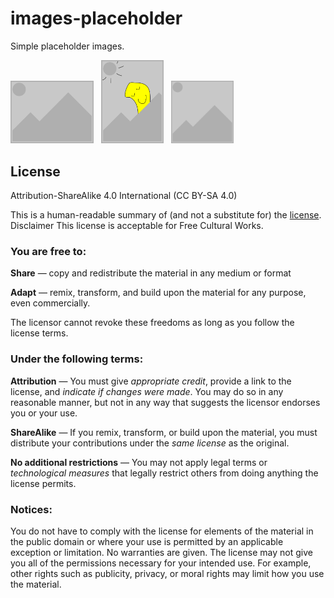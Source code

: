# images-placeholder

Simple placeholder images.

<img src="https://raw.githubusercontent.com/julien-gargot/images-placeholder/master/placeholder-landscape.png" height="100" />   <img src="https://raw.githubusercontent.com/julien-gargot/images-placeholder/master/placeholder-portrait.png" width="100" />   <img src="https://raw.githubusercontent.com/julien-gargot/images-placeholder/master/placeholder-square.png" height="100" />


## License

Attribution-ShareAlike 4.0 International (CC BY-SA 4.0)

This is a human-readable summary of (and not a substitute for) the [license](http://creativecommons.org/licenses/by-sa/4.0/legalcode).
Disclaimer
This license is acceptable for Free Cultural Works.

### You are free to:

**Share** — copy and redistribute the material in any medium or format

**Adapt** — remix, transform, and build upon the material for any purpose, even commercially.

The licensor cannot revoke these freedoms as long as you follow the license terms.

### Under the following terms:

**Attribution** — You must give *appropriate credit*, provide a link to the license, and *indicate if changes were made*. You may do so in any reasonable manner, but not in any way that suggests the licensor endorses you or your use.

**ShareAlike** — If you remix, transform, or build upon the material, you must distribute your contributions under the *same license* as the original.

**No additional restrictions** — You may not apply legal terms or *technological measures* that legally restrict others from doing anything the license permits.

### Notices:

You do not have to comply with the license for elements of the material in the public domain or where your use is permitted by an applicable exception or limitation.
No warranties are given. The license may not give you all of the permissions necessary for your intended use. For example, other rights such as publicity, privacy, or moral rights may limit how you use the material.
